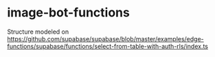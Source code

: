 # image-bot-functions

Structure modeled on https://github.com/supabase/supabase/blob/master/examples/edge-functions/supabase/functions/select-from-table-with-auth-rls/index.ts
